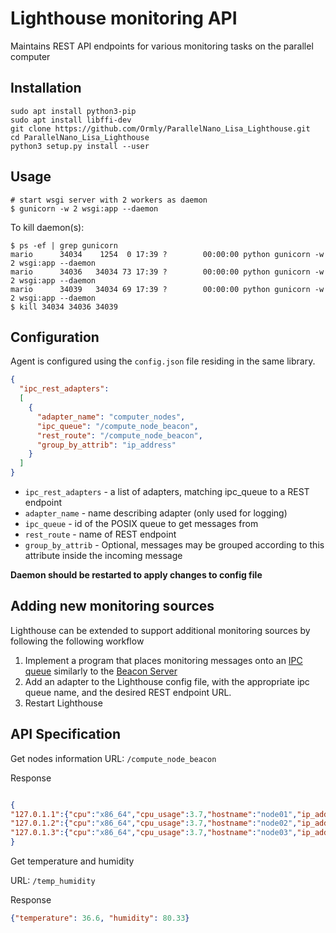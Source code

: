 # Lighthouse monitoring API

Maintains REST API endpoints for various monitoring tasks on the parallel computer

## Installation 
```shell script
sudo apt install python3-pip
sudo apt install libffi-dev
git clone https://github.com/Ormly/ParallelNano_Lisa_Lighthouse.git
cd ParallelNano_Lisa_Lighthouse
python3 setup.py install --user
``` 

## Usage
```shell script
# start wsgi server with 2 workers as daemon
$ gunicorn -w 2 wsgi:app --daemon
```

To kill daemon(s):

```shell script
$ ps -ef | grep gunicorn
mario      34034    1254  0 17:39 ?        00:00:00 python gunicorn -w 2 wsgi:app --daemon
mario      34036   34034 73 17:39 ?        00:00:00 python gunicorn -w 2 wsgi:app --daemon
mario      34039   34034 69 17:39 ?        00:00:00 python gunicorn -w 2 wsgi:app --daemon
$ kill 34034 34036 34039
```

## Configuration
Agent is configured using the ```config.json``` file residing in the same library.

```json
{
  "ipc_rest_adapters":
  [
    {
      "adapter_name": "computer_nodes",
      "ipc_queue": "/compute_node_beacon",
      "rest_route": "/compute_node_beacon",
      "group_by_attrib": "ip_address"
    }
  ]
}
```
* ```ipc_rest_adapters``` - a list of adapters, matching ipc_queue to a REST endpoint
* ```adapter_name``` - name describing adapter (only used for logging)
* ```ipc_queue``` - id of the POSIX queue to get messages from 
* ```rest_route``` - name of REST endpoint
* ```group_by_attrib``` - Optional, messages may be grouped according to this attribute inside the incoming message

**Daemon should be restarted to apply changes to config file**

## Adding new monitoring sources
Lighthouse can be extended to support additional monitoring sources by following the following workflow

1. Implement a program that places monitoring messages onto an [IPC queue](https://pythonhosted.org/ipcqueue/) similarly to the [Beacon Server](https://github.com/Ormly/ParallelNano_Lisa_Beacon)
1. Add an adapter to the Lighthouse config file, with the appropriate ipc queue name, and the desired REST endpoint URL.
1. Restart Lighthouse

## API Specification
Get nodes information
URL: ```/compute_node_beacon```

Response
```json

{
"127.0.1.1":{"cpu":"x86_64","cpu_usage":3.7,"hostname":"node01","ip_address":"127.0.1.1","mem_usage":8.5540755014172,"platform":"Linux-5.4.0-48-generic-x86_64-with-glibc2.29","system":"Linux"},
"127.0.1.2":{"cpu":"x86_64","cpu_usage":3.7,"hostname":"node02","ip_address":"127.0.1.2","mem_usage":8.5540755014172,"platform":"Linux-5.4.0-48-generic-x86_64-with-glibc2.29","system":"Linux"},
"127.0.1.3":{"cpu":"x86_64","cpu_usage":3.7,"hostname":"node03","ip_address":"127.0.1.3","mem_usage":8.5540755014172,"platform":"Linux-5.4.0-48-generic-x86_64-with-glibc2.29","system":"Linux"}
}
```

Get temperature and humidity

URL: ```/temp_humidity```

Response
```json
{"temperature": 36.6, "humidity": 80.33}
```




```

